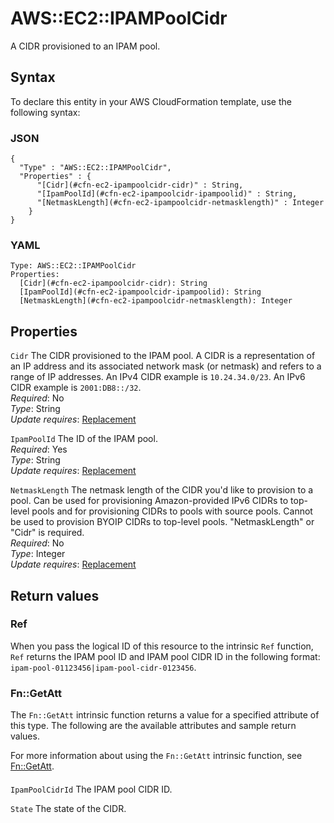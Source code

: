 # AWS::EC2::IPAMPoolCidr<a name="aws-resource-ec2-ipampoolcidr"></a>

A CIDR provisioned to an IPAM pool\.

## Syntax<a name="aws-resource-ec2-ipampoolcidr-syntax"></a>

To declare this entity in your AWS CloudFormation template, use the following syntax:

### JSON<a name="aws-resource-ec2-ipampoolcidr-syntax.json"></a>

```
{
  "Type" : "AWS::EC2::IPAMPoolCidr",
  "Properties" : {
      "[Cidr](#cfn-ec2-ipampoolcidr-cidr)" : String,
      "[IpamPoolId](#cfn-ec2-ipampoolcidr-ipampoolid)" : String,
      "[NetmaskLength](#cfn-ec2-ipampoolcidr-netmasklength)" : Integer
    }
}
```

### YAML<a name="aws-resource-ec2-ipampoolcidr-syntax.yaml"></a>

```
Type: AWS::EC2::IPAMPoolCidr
Properties: 
  [Cidr](#cfn-ec2-ipampoolcidr-cidr): String
  [IpamPoolId](#cfn-ec2-ipampoolcidr-ipampoolid): String
  [NetmaskLength](#cfn-ec2-ipampoolcidr-netmasklength): Integer
```

## Properties<a name="aws-resource-ec2-ipampoolcidr-properties"></a>

`Cidr`  <a name="cfn-ec2-ipampoolcidr-cidr"></a>
The CIDR provisioned to the IPAM pool\. A CIDR is a representation of an IP address and its associated network mask \(or netmask\) and refers to a range of IP addresses\. An IPv4 CIDR example is `10.24.34.0/23`\. An IPv6 CIDR example is `2001:DB8::/32`\.  
*Required*: No  
*Type*: String  
*Update requires*: [Replacement](https://docs.aws.amazon.com/AWSCloudFormation/latest/UserGuide/using-cfn-updating-stacks-update-behaviors.html#update-replacement)

`IpamPoolId`  <a name="cfn-ec2-ipampoolcidr-ipampoolid"></a>
The ID of the IPAM pool\.  
*Required*: Yes  
*Type*: String  
*Update requires*: [Replacement](https://docs.aws.amazon.com/AWSCloudFormation/latest/UserGuide/using-cfn-updating-stacks-update-behaviors.html#update-replacement)

`NetmaskLength`  <a name="cfn-ec2-ipampoolcidr-netmasklength"></a>
The netmask length of the CIDR you'd like to provision to a pool\. Can be used for provisioning Amazon\-provided IPv6 CIDRs to top\-level pools and for provisioning CIDRs to pools with source pools\. Cannot be used to provision BYOIP CIDRs to top\-level pools\. "NetmaskLength" or "Cidr" is required\.  
*Required*: No  
*Type*: Integer  
*Update requires*: [Replacement](https://docs.aws.amazon.com/AWSCloudFormation/latest/UserGuide/using-cfn-updating-stacks-update-behaviors.html#update-replacement)

## Return values<a name="aws-resource-ec2-ipampoolcidr-return-values"></a>

### Ref<a name="aws-resource-ec2-ipampoolcidr-return-values-ref"></a>

When you pass the logical ID of this resource to the intrinsic `Ref` function, `Ref` returns the IPAM pool ID and IPAM pool CIDR ID in the following format: `ipam-pool-01123456|ipam-pool-cidr-0123456`\.

### Fn::GetAtt<a name="aws-resource-ec2-ipampoolcidr-return-values-fn--getatt"></a>

The `Fn::GetAtt` intrinsic function returns a value for a specified attribute of this type\. The following are the available attributes and sample return values\.

For more information about using the `Fn::GetAtt` intrinsic function, see [Fn::GetAtt](https://docs.aws.amazon.com/AWSCloudFormation/latest/UserGuide/intrinsic-function-reference-getatt.html)\.

#### <a name="aws-resource-ec2-ipampoolcidr-return-values-fn--getatt-fn--getatt"></a>

`IpamPoolCidrId`  <a name="IpamPoolCidrId-fn::getatt"></a>
The IPAM pool CIDR ID\.

`State`  <a name="State-fn::getatt"></a>
The state of the CIDR\.